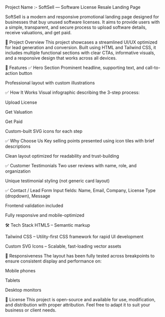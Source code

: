 Project Name :- SoftSell — Software License Resale Landing Page

SoftSell is a modern and responsive promotional landing page designed for businesses that buy unused software licenses. It aims to provide users with a simple, transparent, and secure process to upload software details, receive valuations, and get paid.

🚀 Project Overview
This project showcases a streamlined UI/UX optimized for lead generation and conversion. Built using HTML and Tailwind CSS, it includes multiple functional sections with clear CTAs, informative visuals, and a responsive design that works across all devices.

📂 Features
✅ Hero Section
Prominent headline, supporting text, and call-to-action button

Professional layout with custom illustrations

✅ How It Works
Visual infographic describing the 3-step process:

Upload License

Get Valuation

Get Paid

Custom-built SVG icons for each step

✅ Why Choose Us
Key selling points presented using icon tiles with brief descriptions

Clean layout optimized for readability and trust-building

✅ Customer Testimonials
Two user reviews with name, role, and organization

Unique testimonial styling (not generic card layout)

✅ Contact / Lead Form
Input fields: Name, Email, Company, License Type (dropdown), Message

Frontend validation included

Fully responsive and mobile-optimized

🛠️ Tech Stack
HTML5 – Semantic markup

Tailwind CSS – Utility-first CSS framework for rapid UI development

Custom SVG Icons – Scalable, fast-loading vector assets

📱 Responsiveness
The layout has been fully tested across breakpoints to ensure consistent display and performance on:

Mobile phones

Tablets

Desktop monitors


📄 License
This project is open-source and available for use, modification, and distribution with proper attribution. Feel free to adapt it to suit your business or client needs.

